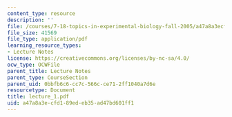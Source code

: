 ```yaml
---
content_type: resource
description: ''
file: /courses/7-18-topics-in-experimental-biology-fall-2005/a47a8a3ecfd189edeb35ad47bd601ff1_lecture_1.pdf
file_size: 41569
file_type: application/pdf
learning_resource_types:
- Lecture Notes
license: https://creativecommons.org/licenses/by-nc-sa/4.0/
ocw_type: OCWFile
parent_title: Lecture Notes
parent_type: CourseSection
parent_uid: 0bbfb6c6-cc7c-566c-ce71-2ff1040a7d6e
resourcetype: Document
title: lecture_1.pdf
uid: a47a8a3e-cfd1-89ed-eb35-ad47bd601ff1
---
```


